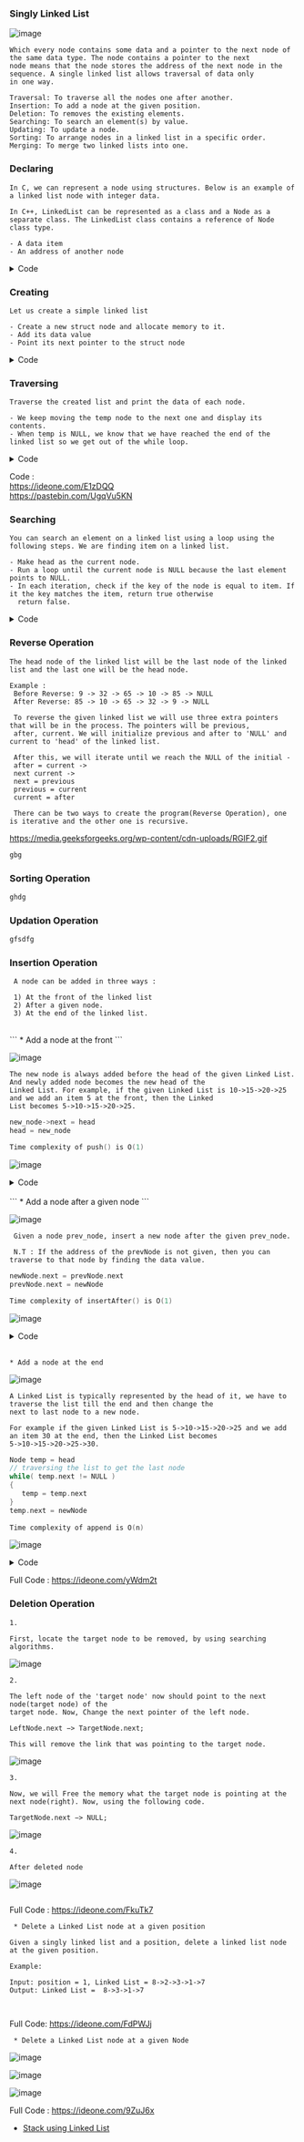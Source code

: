 ### Singly Linked List

![image](https://user-images.githubusercontent.com/59710234/174945064-a7190779-b54a-4300-a85c-5eff6be7dbb7.png)

```
Which every node contains some data and a pointer to the next node of the same data type. The node contains a pointer to the next 
node means that the node stores the address of the next node in the sequence. A single linked list allows traversal of data only 
in one way.
```
```
Traversal: To traverse all the nodes one after another.
Insertion: To add a node at the given position.
Deletion: To removes the existing elements.
Searching: To search an element(s) by value.
Updating: To update a node.
Sorting: To arrange nodes in a linked list in a specific order.
Merging: To merge two linked lists into one.
```
### Declaring

```
In C, we can represent a node using structures. Below is an example of a linked list node with integer data. 

In C++, LinkedList can be represented as a class and a Node as a separate class. The LinkedList class contains a reference of Node 
class type.

- A data item
- An address of another node
```

<details> <summary> Code </summary>
 
```c
C
  // A linked list node
  struct Node {
      int data;
      struct Node* next;
  };
```
```c++
C++
  class Node {
  public:
    int data;
    Node* next;
  };
```	
	
</details>

### Creating

```
Let us create a simple linked list 

- Create a new struct node and allocate memory to it.
- Add its data value
- Point its next pointer to the struct node
```

<details> <summary> Code </summary>

```c
C
  int main() {
    struct Node* head = NULL;
    struct Node* second = NULL;
    struct Node* third = NULL;

    // allocate 3 nodes in the heap
    head = (struct Node*)malloc(sizeof(struct Node));
    second = (struct Node*)malloc(sizeof(struct Node));
    third = (struct Node*)malloc(sizeof(struct Node));
  }
 ``` 
 ```c++
 C++
  int main() {
      Node * head = NULL;
      Node * second = NULL;
      Node * third = NULL;

      head = new Node();
      second = new Node();
      third = new Node();
  }
```

</details>

### Traversing

```
Traverse the created list and print the data of each node. 

- We keep moving the temp node to the next one and display its contents.
- When temp is NULL, we know that we have reached the end of the linked list so we get out of the while loop.
```

<details> <summary> Code </summary>

  ```c++
    void traversList(Node *head)
    {
        Node *temp;
        temp = head;
        while(temp != NULL){
           temp = temp->next;
        }
    }
  ```
  ```c++
    void printList(Node *n)
    {
        while (n != NULL) {
            cout << n->data << " ";
            n = n->next;
        }
    }
```

</details>

Code : </br>
  https://ideone.com/E1zDQQ </br>
  https://pastebin.com/UgqVu5KN </br>
  
### Searching
```
You can search an element on a linked list using a loop using the following steps. We are finding item on a linked list.

- Make head as the current node.
- Run a loop until the current node is NULL because the last element points to NULL.
- In each iteration, check if the key of the node is equal to item. If it the key matches the item, return true otherwise 
  return false.
```

<details> <summary> Code </summary>
 
```c++
// Search a node
bool searchNode(struct Node** head_ref, int item) {
  struct Node* current = *head_ref;

  while (current != NULL) {
    if (current->data == item) return true;
      current = current->next;
  }
  return false;
}
```
	
</details>	

### Reverse Operation

```
The head node of the linked list will be the last node of the linked list and the last one will be the head node.

Example : 
 Before Reverse: 9 -> 32 -> 65 -> 10 -> 85 -> NULL
 After Reverse: 85 -> 10 -> 65 -> 32 -> 9 -> NULL
 
 To reverse the given linked list we will use three extra pointers that will be in the process. The pointers will be previous, 
 after, current. We will initialize previous and after to 'NULL' and current to 'head' of the linked list.
 
 After this, we will iterate until we reach the NULL of the initial - 
 after = current ->
 next current ->
 next = previous
 previous = current
 current = after
 
 There can be two ways to create the program(Reverse Operation), one is iterative and the other one is recursive.
```

https://media.geeksforgeeks.org/wp-content/cdn-uploads/RGIF2.gif
	
```c++
gbg
```
	
### Sorting Operation
	
```c++
ghdg
```

### Updation Operation

```c++
gfsdfg
```

### Insertion Operation

 ```
  A node can be added in three ways :
  
  1) At the front of the linked list 
  2) After a given node. 
  3) At the end of the linked list.
  ```
  
  </br>
  ```
  * Add a node at the front
  ```
  
  ![image](https://user-images.githubusercontent.com/59710234/155290089-ae00ec08-0972-4f33-addd-d8c7d9b7ea92.png)
  
  ```
  The new node is always added before the head of the given Linked List. And newly added node becomes the new head of the 
  Linked List. For example, if the given Linked List is 10->15->20->25 and we add an item 5 at the front, then the Linked 
  List becomes 5->10->15->20->25.
  ```
  
  ```c++
  new_node->next = head
  head = new_node
  
  Time complexity of push() is O(1)
  ```
  
  ![image](https://user-images.githubusercontent.com/59710234/175191350-1366b20a-d310-44f5-84dd-a29264e3ada5.png)
  
  <details> <summary> Code </summary>
	
  ```c++
  void push(Node** head_ref, int new_data)
  {
	/* 1. allocate node */
	Node* new_node = new Node();

	/* 2. put in the data */
	new_node->data = new_data;

	/* 3. Make next of new node as head */
	new_node->next = (*head_ref);

	/* 4. move the head to point to the new node */
	(*head_ref) = new_node;
  }
  ```
	
  </details>
  
  </br>
  ```
  * Add a node after a given node
  ```
  
  ![image](https://user-images.githubusercontent.com/59710234/155528153-27571720-3dfd-4abb-b3b9-15a74d83a0d8.png)
  
 ```
  Given a node prev_node, insert a new node after the given prev_node.
  
  N.T : If the address of the prevNode is not given, then you can traverse to that node by finding the data value.
 ```
	
 ```c++
 newNode.next = prevNode.next
 prevNode.next = newNode
 
 Time complexity of insertAfter() is O(1) 
 ```
 
 ![image](https://user-images.githubusercontent.com/59710234/175193508-d646e863-9313-46a0-9e9f-33e5c29169ab.png)
 
   <details> <summary> Code </summary>
	
  ```c++
	void insertAfter(Node* prev_node, int new_data)
	{

	   // 1. Check if the given prev_node is NULL
	   if (prev_node == NULL)
	   {
		cout << "The given previous node cannot be NULL";
		return;
	   }

	   // 2. Allocate new node
	   Node* new_node = new Node();

	   // 3. Put in the data
	   new_node->data = new_data;

	   // 4. Make next of new node as
	   // next of prev_node
	   new_node->next = prev_node->next;

	   // 5. move the next of prev_node
	   // as new_node
	   prev_node->next = new_node;
	}
  ```
	
  </details>
  
  </br>
  
 ```
 * Add a node at the end
 ```
 ![image](https://user-images.githubusercontent.com/59710234/155528975-15e49d5e-037e-41f5-9bdc-ccaad30e2f88.png)
 ```
 A Linked List is typically represented by the head of it, we have to traverse the list till the end and then change the 
 next to last node to a new node.
 
 For example if the given Linked List is 5->10->15->20->25 and we add an item 30 at the end, then the Linked List becomes
 5->10->15->20->25->30.
 ```
	
 ```c++
 Node temp = head
 // traversing the list to get the last node
 while( temp.next != NULL )
 {
    temp = temp.next
 }
 temp.next = newNode
    
 Time complexity of append is O(n)
 ```
 ![image](https://user-images.githubusercontent.com/59710234/175194176-1894267e-f5c4-49b6-9e9e-a18e824d685e.png)
 
  <details> <summary> Code </summary>
	
  ```c++
void append(Node** head_ref, int new_data)
{

	   // 1. allocate node
	   Node* new_node = new Node();

	   // Used in step 5
	   Node *last = *head_ref;

	   // 2. Put in the data
	   new_node->data = new_data;

	   // 3. This new node is going to be
	   // the last node, so make next of
	   // it as NULL
	   new_node->next = NULL;

	   // 4. If the Linked List is empty,
	   // then make the new node as head
	   if (*head_ref == NULL)
	   {
		*head_ref = new_node;
		return;
	   }

	   // 5. Else traverse till the last node
	   while (last->next != NULL)
	   {
		last = last->next;
	   }

	   // 6. Change the next of last node
	   last->next = new_node;
	   return;
}
  ```
	
  </details>
  
 Full Code : https://ideone.com/yWdm2t

### Deletion Operation

```
1.

First, locate the target node to be removed, by using searching algorithms.
```

![image](https://user-images.githubusercontent.com/59710234/155581947-61789bfa-7221-444d-af3a-ddd111d047d6.png)

```
2.

The left node of the 'target node' now should point to the next node(target node) of the
target node. Now, Change the next pointer of the left node. 

LeftNode.next −> TargetNode.next;

This will remove the link that was pointing to the target node.
```
![image](https://user-images.githubusercontent.com/59710234/155584435-3d4758d9-dc50-4f60-b607-803e9fdd7912.png)

```
3.

Now, we will Free the memory what the target node is pointing at the next node(right). Now, using the following code.

TargetNode.next −> NULL;
```
![image](https://user-images.githubusercontent.com/59710234/155585073-df363537-0b64-43d6-a607-d3464c627f8b.png)

```
4.

After deleted node
```
![image](https://user-images.githubusercontent.com/59710234/155585186-ae1efc62-da58-4e53-9bfd-025c2c4cd25f.png)
	
```c++
```

Full Code : https://ideone.com/FkuTk7

```
 * Delete a Linked List node at a given position
```
```
Given a singly linked list and a position, delete a linked list node at the given position.

Example:  

Input: position = 1, Linked List = 8->2->3->1->7
Output: Linked List =  8->3->1->7
```
	
```c++
	
```
	
Full Code: https://ideone.com/FdPWJj

```
 * Delete a Linked List node at a given Node
```

![image](https://user-images.githubusercontent.com/59710234/175125032-041f458c-169d-4f08-b814-7e2e4a6784ab.png)

![image](https://user-images.githubusercontent.com/59710234/175125178-aaec451f-18ab-42f2-8e79-55d6cb32feb8.png)

![image](https://user-images.githubusercontent.com/59710234/175125260-823ef600-998d-4365-999a-553124605dbf.png)
	
Full Code : https://ideone.com/9ZuJ6x
	
- [Stack using Linked List](https://www.geeksforgeeks.org/implement-a-stack-using-singly-linked-list/)
